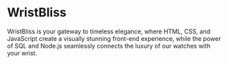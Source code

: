 # WristBliss
WristBliss is your gateway to timeless elegance, where HTML, CSS, and JavaScript create a visually stunning front-end experience, while the power of SQL and Node.js seamlessly connects the luxury of our watches with your wrist.
